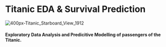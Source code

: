 # Titanic EDA & Survival Prediction
![400px-Titanic_Starboard_View_1912](https://user-images.githubusercontent.com/45957263/198117741-f0042e7f-6d13-473b-a2e8-e39498e61e2a.gif)

#### Exploratory Data Analysis and Predicitive Modelling of passengers of the Titanic.
